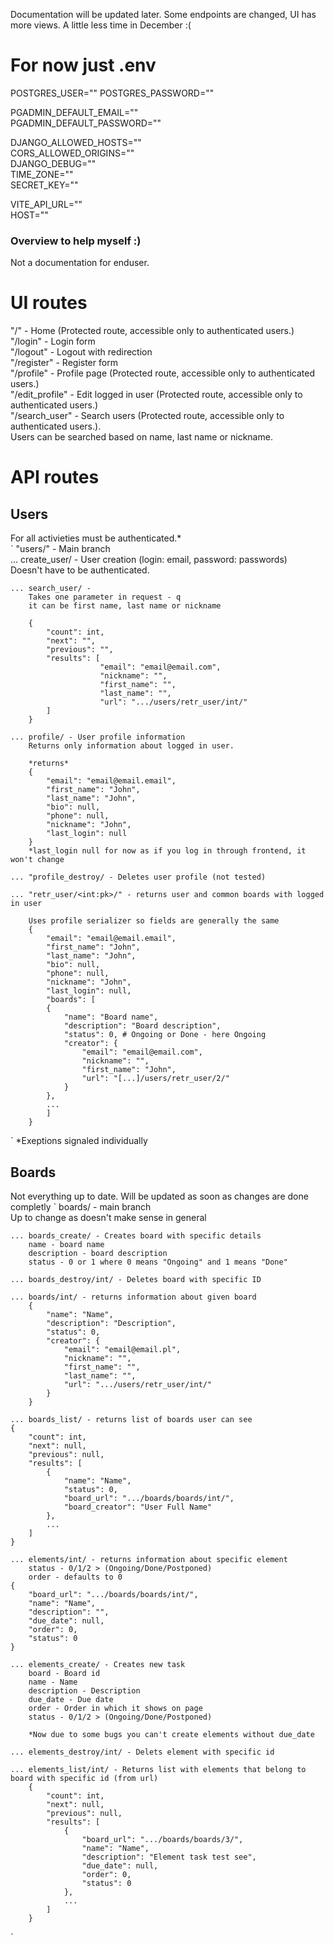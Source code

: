 Documentation will be updated later. Some endpoints are changed, UI has more views. A little less time in December :(


# For now just .env
POSTGRES_USER=""
POSTGRES_PASSWORD=""

PGADMIN_DEFAULT_EMAIL=""  
PGADMIN_DEFAULT_PASSWORD=""

DJANGO_ALLOWED_HOSTS=""  
CORS_ALLOWED_ORIGINS=""  
DJANGO_DEBUG=""  
TIME_ZONE=""  
SECRET_KEY=""


VITE_API_URL=""  
HOST=""

### Overview to help myself :) 
Not a documentation for enduser.

# UI routes
"/" - Home (Protected route, accessible only to authenticated users.)  <br>
"/login" - Login form  <br>
"/logout" - Logout with redirection  <br>
"/register" - Register form  <br>
"/profile" - Profile page (Protected route, accessible only to authenticated users.) <br> 
"/edit_profile" - Edit logged in user (Protected route, accessible only to authenticated users.) <br>
"/search_user" - Search users (Protected route, accessible only to authenticated users.). <br>
    Users can be searched based on name, last name or nickname. <br>




# API routes
## Users
For all activieties must be authenticated.*  
`
"users/" - Main branch <br>
    ... create_user/ - User creation (login: email, password: passwords) <br>
        Doesn't have to be authenticated.  <br>

    ... search_user/ -  
        Takes one parameter in request - q  
        it can be first name, last name or nickname  

        {
            "count": int,
            "next": "",
            "previous": "",
            "results": [
                        "email": "email@email.com",
                        "nickname": "",
                        "first_name": "",
                        "last_name": "",
                        "url": ".../users/retr_user/int/"
            ]
        }

    ... profile/ - User profile information  
        Returns only information about logged in user.  

        *returns*
        {
            "email": "email@email.email",
            "first_name": "John",
            "last_name": "John",
            "bio": null,
            "phone": null,
            "nickname": "John",
            "last_login": null 
        }
        *last_login null for now as if you log in through frontend, it won't change  

    ... "profile_destroy/ - Deletes user profile (not tested)  

    ... "retr_user/<int:pk>/" - returns user and common boards with logged in user  

        Uses profile serializer so fields are generally the same
        {
            "email": "email@email.email",
            "first_name": "John",
            "last_name": "John",
            "bio": null,
            "phone": null,
            "nickname": "John",
            "last_login": null,
            "boards": [
            {
                "name": "Board name",
                "description": "Board description",
                "status": 0, # Ongoing or Done - here Ongoing
                "creator": {
                    "email": "email@email.com",
                    "nickname": "",
                    "first_name": "John",
                    "url": "[...]/users/retr_user/2/"
                }
            },
            ...
            ]
        }
`
*Exeptions signaled individually  

## Boards

Not everything up to date. Will be updated as soon as changes are done completly
`
boards/ - main branch  
Up to change as doesn't make sense in general

    ... boards_create/ - Creates board with specific details
        name - board name
        description - board description
        status - 0 or 1 where 0 means "Ongoing" and 1 means "Done"

    ... boards_destroy/int/ - Deletes board with specific ID

    ... boards/int/ - returns information about given board
        {
            "name": "Name",
            "description": "Description",
            "status": 0,
            "creator": {
                "email": "email@email.pl",
                "nickname": "",
                "first_name": "",
                "last_name": "",
                "url": ".../users/retr_user/int/"
            }
        }

    ... boards_list/ - returns list of boards user can see  
    {
        "count": int,
        "next": null,
        "previous": null,
        "results": [ 
            {
                "name": "Name",
                "status": 0,
                "board_url": ".../boards/boards/int/",
                "board_creator": "User Full Name"
            },
            ...
        ]
    }

    ... elements/int/ - returns information about specific element
        status - 0/1/2 > (Ongoing/Done/Postponed)
        order - defaults to 0
    {
        "board_url": ".../boards/boards/int/",
        "name": "Name",
        "description": "",
        "due_date": null,
        "order": 0,
        "status": 0
    }

    ... elements_create/ - Creates new task
        board - Board id
        name - Name
        description - Description
        due_date - Due date
        order - Order in which it shows on page
        status - 0/1/2 > (Ongoing/Done/Postponed)

        *Now due to some bugs you can't create elements without due_date  

    ... elements_destroy/int/ - Delets element with specific id

    ... elements_list/int/ - Returns list with elements that belong to board with specific id (from url)
        {
            "count": int,
            "next": null,
            "previous": null,
            "results": [
                {
                    "board_url": ".../boards/boards/3/",
                    "name": "Name",
                    "description": "Element task test see",
                    "due_date": null,
                    "order": 0,
                    "status": 0
                },
                ...
            ]
        }
`
